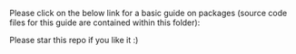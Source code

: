 Please click on the below link for a basic guide on packages (source code files for this guide are contained within this folder):



Please star this repo if you like it :)
